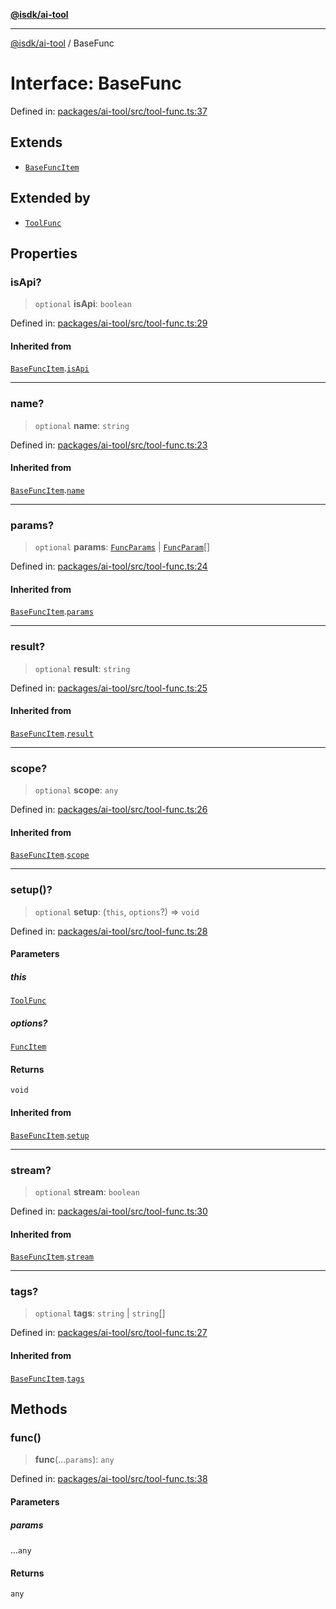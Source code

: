 [**@isdk/ai-tool**](../README.md)

***

[@isdk/ai-tool](../globals.md) / BaseFunc

# Interface: BaseFunc

Defined in: [packages/ai-tool/src/tool-func.ts:37](https://github.com/isdk/ai-tool.js/blob/62dd65284e1c50d2e8546a14ae292154369bdb2c/src/tool-func.ts#L37)

## Extends

- [`BaseFuncItem`](BaseFuncItem.md)

## Extended by

- [`ToolFunc`](../classes/ToolFunc.md)

## Properties

### isApi?

> `optional` **isApi**: `boolean`

Defined in: [packages/ai-tool/src/tool-func.ts:29](https://github.com/isdk/ai-tool.js/blob/62dd65284e1c50d2e8546a14ae292154369bdb2c/src/tool-func.ts#L29)

#### Inherited from

[`BaseFuncItem`](BaseFuncItem.md).[`isApi`](BaseFuncItem.md#isapi)

***

### name?

> `optional` **name**: `string`

Defined in: [packages/ai-tool/src/tool-func.ts:23](https://github.com/isdk/ai-tool.js/blob/62dd65284e1c50d2e8546a14ae292154369bdb2c/src/tool-func.ts#L23)

#### Inherited from

[`BaseFuncItem`](BaseFuncItem.md).[`name`](BaseFuncItem.md#name)

***

### params?

> `optional` **params**: [`FuncParams`](FuncParams.md) \| [`FuncParam`](FuncParam.md)[]

Defined in: [packages/ai-tool/src/tool-func.ts:24](https://github.com/isdk/ai-tool.js/blob/62dd65284e1c50d2e8546a14ae292154369bdb2c/src/tool-func.ts#L24)

#### Inherited from

[`BaseFuncItem`](BaseFuncItem.md).[`params`](BaseFuncItem.md#params)

***

### result?

> `optional` **result**: `string`

Defined in: [packages/ai-tool/src/tool-func.ts:25](https://github.com/isdk/ai-tool.js/blob/62dd65284e1c50d2e8546a14ae292154369bdb2c/src/tool-func.ts#L25)

#### Inherited from

[`BaseFuncItem`](BaseFuncItem.md).[`result`](BaseFuncItem.md#result)

***

### scope?

> `optional` **scope**: `any`

Defined in: [packages/ai-tool/src/tool-func.ts:26](https://github.com/isdk/ai-tool.js/blob/62dd65284e1c50d2e8546a14ae292154369bdb2c/src/tool-func.ts#L26)

#### Inherited from

[`BaseFuncItem`](BaseFuncItem.md).[`scope`](BaseFuncItem.md#scope)

***

### setup()?

> `optional` **setup**: (`this`, `options`?) => `void`

Defined in: [packages/ai-tool/src/tool-func.ts:28](https://github.com/isdk/ai-tool.js/blob/62dd65284e1c50d2e8546a14ae292154369bdb2c/src/tool-func.ts#L28)

#### Parameters

##### this

[`ToolFunc`](../classes/ToolFunc.md)

##### options?

[`FuncItem`](FuncItem.md)

#### Returns

`void`

#### Inherited from

[`BaseFuncItem`](BaseFuncItem.md).[`setup`](BaseFuncItem.md#setup)

***

### stream?

> `optional` **stream**: `boolean`

Defined in: [packages/ai-tool/src/tool-func.ts:30](https://github.com/isdk/ai-tool.js/blob/62dd65284e1c50d2e8546a14ae292154369bdb2c/src/tool-func.ts#L30)

#### Inherited from

[`BaseFuncItem`](BaseFuncItem.md).[`stream`](BaseFuncItem.md#stream)

***

### tags?

> `optional` **tags**: `string` \| `string`[]

Defined in: [packages/ai-tool/src/tool-func.ts:27](https://github.com/isdk/ai-tool.js/blob/62dd65284e1c50d2e8546a14ae292154369bdb2c/src/tool-func.ts#L27)

#### Inherited from

[`BaseFuncItem`](BaseFuncItem.md).[`tags`](BaseFuncItem.md#tags)

## Methods

### func()

> **func**(...`params`): `any`

Defined in: [packages/ai-tool/src/tool-func.ts:38](https://github.com/isdk/ai-tool.js/blob/62dd65284e1c50d2e8546a14ae292154369bdb2c/src/tool-func.ts#L38)

#### Parameters

##### params

...`any`

#### Returns

`any`
